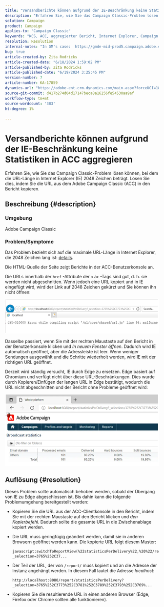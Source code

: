 ```yaml
---
title: "Versandberichte können aufgrund der IE-Beschränkung keine Statistiken in ACC aggregieren"
description: "Erfahren Sie, wie Sie das Campaign Classic-Problem lösen können, bei dem die URL-Länge in Internet Explorer (IE) 2048 Zeichen beträgt."
solution: Campaign
product: Campaign
applies-to: "Campaign Classic"
keywords: "KCS, ACC, aggregierter Bericht, Internet Explorer, Campaign Classic, Begrenzung, Versandbericht"
resolution: Resolution
internal-notes: "In GM's case:  https://gmde-mid-prod5.campaign.adobe.com//report/statisticsPerDelivery?_selection="
bug: true
article-created-by: Zita Rodricks
article-created-date: "6/18/2024 1:59:02 PM"
article-published-by: Zita Rodricks
article-published-date: "6/19/2024 3:25:45 PM"
version-number: 7
article-number: KA-17859
dynamics-url: "https://adobe-ent.crm.dynamics.com/main.aspx?forceUCI=1&pagetype=entityrecord&etn=knowledgearticle&id=55b4d2e3-7a2d-ef11-840a-002248084fbb"
source-git-commit: d417b274d04d17147beca8a16256fe54530aa9af
workflow-type: tm+mt
source-wordcount: '383'
ht-degree: 1%

---
```


# Versandberichte können aufgrund der IE-Beschränkung keine Statistiken in ACC aggregieren


Erfahren Sie, wie Sie das Campaign Classic-Problem lösen können, bei dem die URL-Länge in Internet Explorer (IE) 2048 Zeichen beträgt. Lösen Sie dies, indem Sie die URL aus dem Adobe Campaign Classic (ACC) in den Bericht kopieren.

## Beschreibung {#description}


### Umgebung

Adobe Campaign Classic

### Problem/Symptome

Das Problem bezieht sich auf die maximale URL-Länge in Internet Explorer, die 2048 Zeichen lang ist: [details](https://support.microsoft.com/en-us/topic/maximum-url-length-is-2-083-characters-in-internet-explorer-174e7c8a-6666-f4e0-6fd6-908b53c12246).

Die HTML-Quelle der Seite zeigt Berichte in der ACC-Benutzerkonsole an.

Die URLs innerhalb der `href` -Attribute der `<` a`>`  -Tags sind gut, d. h. sie werden nicht abgeschnitten. Wenn jedoch eine URL kopiert und in IE eingefügt wird, wird der Link auf 2048 Zeichen gekürzt und Sie können ihn nicht öffnen:

![](assets/___3f8ed4e9-7a2d-ef11-840a-002248084fbb___.png)

Dasselbe passiert, wenn Sie mit der rechten Maustaste auf den Bericht in der Benutzerkonsole klicken und *In neuem Fenster öffnen*. Dadurch wird IE automatisch geöffnet, aber die Adressleiste ist leer. Wenn weniger Sendungen ausgewählt und die Schritte wiederholt werden, wird IE mit der richtigen URL geöffnet.

Derzeit wird ständig versucht, IE durch Edge zu ersetzen. Edge basiert auf Chromium und verfügt nicht über diese URL-Beschränkungen. Dies wurde durch Kopieren/Einfügen der langen URL in Edge bestätigt, wodurch die URL nicht abgeschnitten und der Bericht ohne Probleme geöffnet wird:

![](assets/___618ed4e9-7a2d-ef11-840a-002248084fbb___.png)


## Auflösung {#resolution}


Dieses Problem sollte automatisch behoben werden, sobald der Übergang von IE zu Edge abgeschlossen ist. Bis dahin kann die folgende Problemumgehung bereitgestellt werden:

- Kopieren Sie die URL aus der ACC-Clientkonsole in den Bericht, indem Sie mit der rechten Maustaste auf den Bericht klicken und *den Kopierbefehl*. Dadurch sollte die gesamte URL in die Zwischenablage kopiert werden.
- Die URL muss geringfügig geändert werden, damit sie in anderen Browsern geöffnet werden kann. Die kopierte URL folgt diesem Muster:




  ```
  javascript:switchToReportView(%22statisticsPerDelivery%22,%20%22/report/statisticsPerDelivery?_selection=3765%252C37...
  ```






- Der Teil der URL, der von `/report/` muss kopiert und an die Adresse der Instanz angehängt werden. In diesem Fall lautet die Adresse *localhost*:




  ```
  http://localhost:8080/report/statisticsPerDelivery?_selection=3765%252C3773%252C3781%252C3789%252C3793%252C3769%...
  ```






- Kopieren Sie die resultierende URL in einen anderen Browser (Edge, Firefox oder Chrome sollten alle funktionieren).

